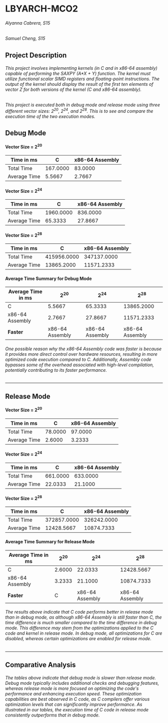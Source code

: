 # LBYARCH-MCO2 
###### Alyanna Cabrera, S15 
###### Samuel Cheng, S15

## Project Description
###### This project involves implementing kernels (in C and in x86-64 assembly) capable of performing the SAXPY (A*X + Y) function. The kernel must utilize functional scalar SIMD registers and floating-point instructions. The output of the kernel should display the result of the first ten elements of vector Z for both versions of the kernel (C and x86-64 assembly).
###### This project is executed both in debug mode and release mode using three different vector sizes: 2<sup>20</sup>, 2<sup>24</sup>, and 2<sup>28</sup>. This is to see and compare the execution time of the two execution modes.

## Debug Mode

#### Vector Size = 2<sup>20</sup>
| Time in ms | C | x86-64 Assembly |
|----------|----------|----------|
| Total Time | 167.0000 | 83.0000 |
| Average Time | 5.5667 | 2.7667 |

#### Vector Size = 2<sup>24</sup>
| Time in ms | C | x86-64 Assembly |
|----------|----------|----------|
| Total Time | 1960.0000 | 836.0000 |
| Average Time | 65.3333 | 27.8667 |

#### Vector Size = 2<sup>28</sup>
| Time in ms | C | x86-64 Assembly |
|----------|----------|----------|
| Total Time | 415956.0000 | 347137.0000 |
| Average Time | 13865.2000 | 11571.2333 |

#### Average Time Summary for Debug Mode
| Average Time in ms | 2<sup>20</sup> | 2<sup>24</sup> | 2<sup>28</sup> |
|----------|----------|----------|----------|
| C | 5.5667 | 65.3333 | 13865.2000 |
| x86-64 Assembly | 2.7667 | 27.8667 | 11571.2333 |
| **Faster** | x86-64 Assembly | x86-64 Assembly | x86-64 Assembly |

###### One possible reason why the x86-64 Assembly code was faster is because it provides more direct control over hardware resources, resulting in more optimized code execution compared to C. Additionally, Assembly code bypasses some of the overhead associated with high-level compilation, potentially contributing to its faster performance.

---

## Release Mode

#### Vector Size = 2<sup>20</sup>
| Time in ms | C | x86-64 Assembly |
|----------|----------|----------|
| Total Time | 78.0000 | 97.0000 |
| Average Time | 2.6000 | 3.2333 |

#### Vector Size = 2<sup>24</sup>
| Time in ms | C | x86-64 Assembly |
|----------|----------|----------|
| Total Time | 661.0000 | 633.0000 |
| Average Time | 22.0333 | 21.1000 |

#### Vector Size = 2<sup>28</sup>
| Time in ms | C | x86-64 Assembly |
|----------|----------|----------|
| Total Time | 372857.0000 | 326242.0000 |
| Average Time | 12428.5667 | 10874.7333 |

#### Average Time Summary for Release Mode
| Average Time in ms | 2<sup>20</sup> | 2<sup>24</sup> | 2<sup>28</sup> |
|----------|----------|----------|----------|
| C | 2.6000 | 22.0333 | 12428.5667 |
| x86-64 Assembly | 3.2333 | 21.1000 | 10874.7333 |
| **Faster** | C | x86-64 Assembly | x86-64 Assembly |

###### The results above indicate that C code performs better in release mode than in debug mode, as although x86-64 Assembly is still faster than C, the time difference is much smaller compared to the time difference in debug mode. This difference may stem from the optimizations applied to the C code and kernel in release mode. In debug mode, all optimizations for C are disabled, whereas certain optimizations are enabled for release mode. 

---

## Comparative Analysis
###### The tables above indicate that debug mode is slower than release mode. Debug mode typically includes additional checks and debugging features, whereas release mode is more focused on optimizing the code's performance and enhancing execution speed. These optimization capabilities are best observed in C code, as C compilers offer various optimization levels that can significantly improve performance. As illustrated in our tables, the execution time of C code in release mode consistently outperforms that in debug mode.
